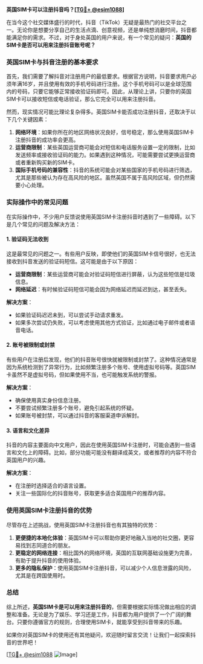 **英国SIM卡可以注册抖音吗？[[TG💪+ @esim1088](https://t.me/s/esim1088)]**

在当今这个社交媒体盛行的时代，抖音（TikTok）无疑是最热门的社交平台之一。无论你是想要分享自己的生活点滴、创意视频，还是单纯想消磨时间，抖音都能满足你的需求。不过，对于身处英国的用户来说，有一个常见的疑问：**英国的SIM卡是否可以用来注册抖音账号呢？**

### 英国SIM卡与抖音注册的基本要求

首先，我们需要了解抖音对注册用户的最低要求。根据官方说明，抖音要求用户必须年满16岁，并且使用有效的手机号码进行注册。这个手机号码可以是全球范围内的号码，只要它能够正常接收验证码即可。因此，从理论上讲，只要你的英国SIM卡可以接收短信或电话验证，那么它完全可以用来注册抖音。

然而，现实情况可能比理论复杂得多。英国SIM卡能否成功注册抖音，还取决于以下几个关键因素：

1. **网络环境**：如果你所在的地区网络状况良好，信号稳定，那么使用英国SIM卡注册抖音的成功率会更高。
2. **运营商限制**：某些英国运营商可能会对短信和电话服务设置一定的限制，比如发送频率或接收验证码的能力。如果遇到这种情况，可能需要尝试更换运营商或者重新购买新的SIM卡。
3. **国际手机号码的兼容性**：抖音的系统可能会对某些国家的手机号码进行筛选，尤其是那些被认为存在高风险的地区。虽然英国不属于高风险区域，但仍然需要小心处理。

### 实际操作中的常见问题

在实际操作中，不少用户反馈说使用英国SIM卡注册抖音时遇到了一些障碍。以下是几个常见的问题及解决方法：

#### 1. 验证码无法收到
这是最常见的问题之一。有些用户反映，即使他们的英国SIM卡信号很好，也无法接收到抖音发送的验证码短信。这可能是由于以下原因：
- **运营商限制**：某些运营商可能会对验证码短信进行屏蔽，认为这些短信是垃圾信息。
- **网络延迟**：有时候验证码短信可能会因为网络延迟而延迟到达，甚至丢失。
  
**解决方案**：
- 如果验证码迟迟未到，可以尝试手动请求重发。
- 如果多次尝试仍失败，可以考虑使用其他方式验证，比如通过电子邮件或者语音电话。

#### 2. 账号被限制或封禁
有些用户在注册后发现，他们的抖音账号很快就被限制或封禁了。这种情况通常是因为系统检测到了异常行为，比如频繁注册多个账号、使用虚拟号码等。英国SIM卡虽然不是虚拟号码，但如果使用不当，也可能触发系统的警报。

**解决方案**：
- 确保使用真实身份信息注册。
- 不要尝试频繁注册多个账号，避免引起系统的怀疑。
- 如果账号被封禁，可以通过抖音的客服渠道申诉解封。

#### 3. 语言和文化差异
抖音的内容主要面向中文用户，因此在使用英国SIM卡注册时，可能会遇到一些语言和文化上的障碍。比如，部分功能可能没有翻译成英文，或者推荐的内容不符合英国用户的兴趣。

**解决方案**：
- 在注册时选择适合的语言设置。
- 关注一些国际化的抖音账号，获取更多适合英国用户的推荐内容。

### 使用英国SIM卡注册抖音的优势

尽管存在上述挑战，使用英国SIM卡注册抖音也有其独特的优势：

1. **更便捷的本地化体验**：英国SIM卡可以帮助你更好地融入当地的社交圈，更容易找到志同道合的朋友。
2. **更稳定的网络连接**：相比国外的网络环境，英国的互联网基础设施更为完善，有助于提升抖音的使用体验。
3. **更多的隐私保护**：使用英国SIM卡注册抖音，可以减少个人信息泄露的风险，尤其是在跨国使用时。

### 总结

综上所述，**英国SIM卡是可以用来注册抖音的**，但需要根据实际情况做出相应的调整和准备。无论是为了娱乐、学习还是工作，抖音都为用户提供了一个广阔的舞台。只要你遵循官方的规则，合理使用SIM卡，就能享受到抖音带来的乐趣。

如果你对英国SIM卡的使用还有其他疑问，欢迎随时留言交流！让我们一起探索抖音的世界吧！

[[TG💪+ @esim1088](https://t.me/s/esim1088) ![Image](https://i.postimg.cc/4NQfJmqS/Snipaste-2025-05-13-00-14-12.png)]